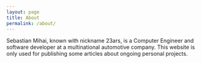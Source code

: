 ```yaml
---
layout: page
title: About
permalink: /about/
---
```

<section id="archive">
Sebastian Mihai, known with nickname 23ars, is a Computer Engineer and software developer at a multinational automotive company. 
This website is only used for publishing some articles about ongoing personal projects. 
</section>

